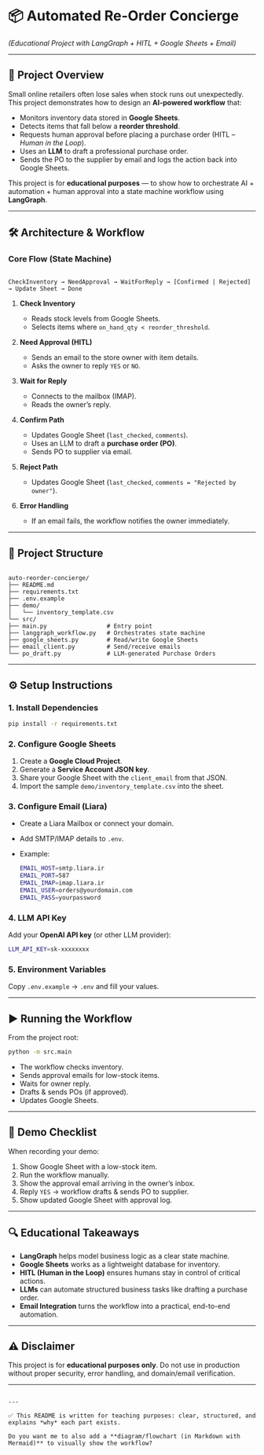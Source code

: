 # 📦 Automated Re-Order Concierge  
*(Educational Project with LangGraph + HITL + Google Sheets + Email)*

---

## 🎯 Project Overview  

Small online retailers often lose sales when stock runs out unexpectedly. This project demonstrates how to design an **AI-powered workflow** that:  

- Monitors inventory data stored in **Google Sheets**.  
- Detects items that fall below a **reorder threshold**.  
- Requests human approval before placing a purchase order (HITL – *Human in the Loop*).  
- Uses an **LLM** to draft a professional purchase order.  
- Sends the PO to the supplier by email and logs the action back into Google Sheets.  

This project is for **educational purposes** — to show how to orchestrate AI + automation + human approval into a state machine workflow using **LangGraph**.

---

## 🛠️ Architecture & Workflow  

### Core Flow (State Machine)  

```

CheckInventory → NeedApproval → WaitForReply → [Confirmed | Rejected] → Update Sheet → Done

```

1. **Check Inventory**  
   - Reads stock levels from Google Sheets.  
   - Selects items where `on_hand_qty < reorder_threshold`.  

2. **Need Approval (HITL)**  
   - Sends an email to the store owner with item details.  
   - Asks the owner to reply `YES` or `NO`.  

3. **Wait for Reply**  
   - Connects to the mailbox (IMAP).  
   - Reads the owner’s reply.  

4. **Confirm Path**  
   - Updates Google Sheet (`last_checked`, `comments`).  
   - Uses an LLM to draft a **purchase order (PO)**.  
   - Sends PO to supplier via email.  

5. **Reject Path**  
   - Updates Google Sheet (`last_checked`, `comments = "Rejected by owner"`).  

6. **Error Handling**  
   - If an email fails, the workflow notifies the owner immediately.  

---

## 📂 Project Structure  

```

auto-reorder-concierge/
├── README.md
├── requirements.txt
├── .env.example
├── demo/
│   └── inventory_template.csv
└── src/
├── main.py                 # Entry point
├── langgraph_workflow.py   # Orchestrates state machine
├── google_sheets.py        # Read/write Google Sheets
├── email_client.py         # Send/receive emails
└── po_draft.py             # LLM-generated Purchase Orders

````

---

## ⚙️ Setup Instructions  

### 1. Install Dependencies  
```bash
pip install -r requirements.txt
````

### 2. Configure Google Sheets

1. Create a **Google Cloud Project**.
2. Generate a **Service Account JSON key**.
3. Share your Google Sheet with the `client_email` from that JSON.
4. Import the sample `demo/inventory_template.csv` into the sheet.

### 3. Configure Email (Liara)

* Create a Liara Mailbox or connect your domain.
* Add SMTP/IMAP details to `.env`.
* Example:

  ```bash
  EMAIL_HOST=smtp.liara.ir
  EMAIL_PORT=587
  EMAIL_IMAP=imap.liara.ir
  EMAIL_USER=orders@yourdomain.com
  EMAIL_PASS=yourpassword
  ```

### 4. LLM API Key

Add your **OpenAI API key** (or other LLM provider):

```bash
LLM_API_KEY=sk-xxxxxxxx
```

### 5. Environment Variables

Copy `.env.example` → `.env` and fill your values.

---

## ▶️ Running the Workflow

From the project root:

```bash
python -m src.main
```

* The workflow checks inventory.
* Sends approval emails for low-stock items.
* Waits for owner reply.
* Drafts & sends POs (if approved).
* Updates Google Sheets.

---

## 🎥 Demo Checklist

When recording your demo:

1. Show Google Sheet with a low-stock item.
2. Run the workflow manually.
3. Show the approval email arriving in the owner’s inbox.
4. Reply `YES` → workflow drafts & sends PO to supplier.
5. Show updated Google Sheet with approval log.

---

## 🔍 Educational Takeaways

* **LangGraph** helps model business logic as a clear state machine.
* **Google Sheets** works as a lightweight database for inventory.
* **HITL (Human in the Loop)** ensures humans stay in control of critical actions.
* **LLMs** can automate structured business tasks like drafting a purchase order.
* **Email Integration** turns the workflow into a practical, end-to-end automation.

---

## ⚠️ Disclaimer

This project is for **educational purposes only**.
Do not use in production without proper security, error handling, and domain/email verification.

---

```

---

✅ This README is written for teaching purposes: clear, structured, and explains *why* each part exists.  

Do you want me to also add a **diagram/flowchart (in Markdown with Mermaid)** to visually show the workflow?
```
